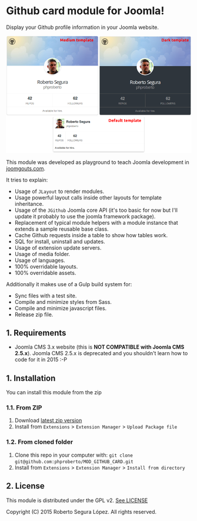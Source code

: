 Github card module for Joomla!
=====================

Display your Github profile information in your Joomla website.

![Sample module](./docs/assets/img/sample-module.png)

This module was developed as playground to teach Joomla development in [joomgouts.com](http://www.joomgouts.com/programas/3x12-introduccion-a-la-programacion-para-joomla-primeros-pasos). 

It tries to explain:

* Usage of `JLayout` to render modules.
* Usage powerful layout calls inside other layouts for template inheritance.
* Usage of the `JGithub` Joomla core API (it's too basic for now but I'll update it probably to use the joomla framework package).
* Replacement of typical module helpers with a module instance that extends a sample reusable base class.
* Cache Github requests inside a table to show how tables work.
* SQL for install, uninstall and updates.
* Usage of extension update servers.
* Usage of media folder.
* Usage of languages.
* 100% overridable layouts.
* 100% overridable assets.

Additionally it makes use of a Gulp build system for:

* Sync files with a test site.
* Compile and minimize styles from Sass.
* Compile and minimize javascript files.
* Release zip file.

## 1. Requirements

* Joomla CMS 3.x website (this is **NOT COMPATIBLE with Joomla CMS 2.5.x**). Joomla CMS 2.5.x is deprecated and you shouldn't learn how to code for it in 2015 :-P

## 1. Installation

You can install this module from the zip 

### 1.1. From ZIP
1. Download [latest zip version](https://github.com/phproberto/MOD_GITHUB_CARD/zipball/master)
2. Install from `Extensions` > `Extension Manager` > `Upload Package file`

### 1.2. From cloned folder
1. Clone this repo in your computer with: `git clone git@github.com:phproberto/MOD_GITHUB_CARD.git`
2. Install from `Extensions` > `Extension Manager` > `Install from directory`

## 2. License

This module is distributed under the GPL v2. [See LICENSE](LICENSE)  

Copyright (C) 2015 Roberto Segura López. All rights reserved.


